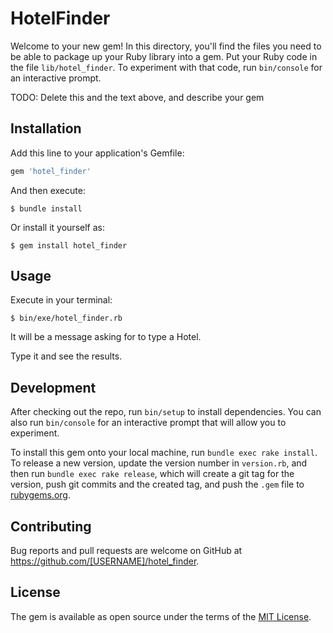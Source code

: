 # HotelFinder

Welcome to your new gem! In this directory, you'll find the files you need to be able to package up your Ruby library into a gem. Put your Ruby code in the file `lib/hotel_finder`. To experiment with that code, run `bin/console` for an interactive prompt.

TODO: Delete this and the text above, and describe your gem

## Installation

Add this line to your application's Gemfile:

```ruby
gem 'hotel_finder'
```

And then execute:

    $ bundle install

Or install it yourself as:

    $ gem install hotel_finder

## Usage

Execute in your terminal:

    $ bin/exe/hotel_finder.rb

It will be a message asking for to type a Hotel.

Type it and see the results. 



## Development

After checking out the repo, run `bin/setup` to install dependencies. You can also run `bin/console` for an interactive prompt that will allow you to experiment.

To install this gem onto your local machine, run `bundle exec rake install`. To release a new version, update the version number in `version.rb`, and then run `bundle exec rake release`, which will create a git tag for the version, push git commits and the created tag, and push the `.gem` file to [rubygems.org](https://rubygems.org).

## Contributing

Bug reports and pull requests are welcome on GitHub at https://github.com/[USERNAME]/hotel_finder.

## License

The gem is available as open source under the terms of the [MIT License](https://opensource.org/licenses/MIT).
